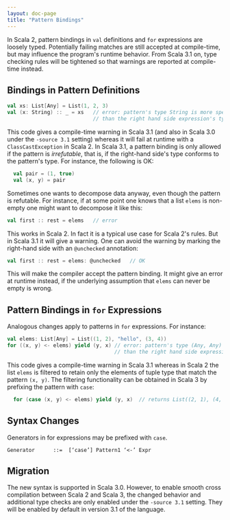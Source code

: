 ```yaml
---
layout: doc-page
title: "Pattern Bindings"
---
```


In Scala 2, pattern bindings in `val` definitions and `for` expressions are
loosely typed. Potentially failing matches are still accepted at compile-time,
but may influence the program's runtime behavior.
From Scala 3.1 on, type checking rules will be tightened so that warnings are reported at compile-time instead.

## Bindings in Pattern Definitions

```scala
val xs: List[Any] = List(1, 2, 3)
val (x: String) :: _ = xs   // error: pattern's type String is more specialized
                            // than the right hand side expression's type Any
```
This code gives a compile-time warning in Scala 3.1 (and also in Scala 3.0 under the `-source 3.1` setting) whereas it will fail at runtime with a `ClassCastException` in Scala 2. In Scala 3.1, a pattern binding is only allowed if the pattern is _irrefutable_, that is, if the right-hand side's type conforms to the pattern's type. For instance, the following is OK:
```scala
  val pair = (1, true)
  val (x, y) = pair
```
Sometimes one wants to decompose data anyway, even though the pattern is refutable. For instance, if at some point one knows that a list `elems` is non-empty one might
want to decompose it like this:
```scala
val first :: rest = elems   // error
```
This works in Scala 2. In fact it is a typical use case for Scala 2's rules. But in Scala 3.1 it will give a warning. One can avoid the warning by marking the right-hand side with an `@unchecked` annotation:
```scala
val first :: rest = elems: @unchecked   // OK
```
This will make the compiler accept the pattern binding. It might give an error at runtime instead, if the underlying assumption that `elems` can never be empty is wrong.

## Pattern Bindings in `for` Expressions

Analogous changes apply to patterns in `for` expressions. For instance:

```scala
val elems: List[Any] = List((1, 2), "hello", (3, 4))
for ((x, y) <- elems) yield (y, x) // error: pattern's type (Any, Any) is more specialized
                                   // than the right hand side expression's type Any
```
This code gives a compile-time warning in Scala 3.1 whereas in Scala 2 the list `elems`
is filtered to retain only the elements of tuple type that match the pattern `(x, y)`.
The filtering functionality can be obtained in Scala 3 by prefixing the pattern with `case`:
```scala
  for (case (x, y) <- elems) yield (y, x)  // returns List((2, 1), (4, 3))
```

## Syntax Changes

Generators in for expressions may be prefixed with `case`.
```
Generator      ::=  [‘case’] Pattern1 ‘<-’ Expr
```

## Migration

The new syntax is supported in Scala 3.0. However, to enable smooth cross compilation between Scala 2 and Scala 3, the changed behavior and additional type checks are only enabled under the `-source 3.1` setting. They will be enabled by default in version 3.1 of the language.
